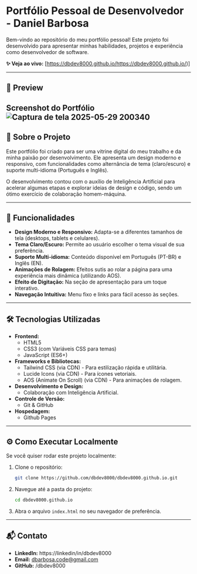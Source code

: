# Portfólio Pessoal de Desenvolvedor - Daniel Barbosa

Bem-vindo ao repositório do meu portfólio pessoal! Este projeto foi desenvolvido para apresentar minhas habilidades, projetos e experiência como desenvolvedor de software.

**✨ Veja ao vivo:** [https://dbdev8000.github.io/https://dbdev8000.github.io/)]

---

## 📸 Preview

Screenshot do Portfólio![Captura de tela 2025-05-29 200340](https://github.com/user-attachments/assets/f3115bb1-fb38-4209-b109-d43a1a3c0d31)
---

## 📖 Sobre o Projeto

Este portfólio foi criado para ser uma vitrine digital do meu trabalho e da minha paixão por desenvolvimento. Ele apresenta um design moderno e responsivo, com funcionalidades como alternância de tema (claro/escuro) e suporte multi-idioma (Português e Inglês).

O desenvolvimento contou com o auxílio de Inteligência Artificial para acelerar algumas etapas e explorar ideias de design e código, sendo um ótimo exercício de colaboração homem-máquina.

---

## 🚀 Funcionalidades

* **Design Moderno e Responsivo:** Adapta-se a diferentes tamanhos de tela (desktops, tablets e celulares).
* **Tema Claro/Escuro:** Permite ao usuário escolher o tema visual de sua preferência.
* **Suporte Multi-idioma:** Conteúdo disponível em Português (PT-BR) e Inglês (EN).
* **Animações de Rolagem:** Efeitos sutis ao rolar a página para uma experiência mais dinâmica (utilizando AOS).
* **Efeito de Digitação:** Na seção de apresentação para um toque interativo.
* **Navegação Intuitiva:** Menu fixo e links para fácil acesso às seções.

---

## 🛠️ Tecnologias Utilizadas

* **Frontend:**
    * HTML5
    * CSS3 (com Variáveis CSS para temas)
    * JavaScript (ES6+)
* **Frameworks e Bibliotecas:**
    * Tailwind CSS (via CDN) - Para estilização rápida e utilitária.
    * Lucide Icons (via CDN) - Para ícones vetoriais.
    * AOS (Animate On Scroll) (via CDN) - Para animações de rolagem.
* **Desenvolvimento e Design:**
    * Colaboração com Inteligência Artificial.
* **Controle de Versão:**
    * Git & GitHub
* **Hospedagem:**
    * Github Pages

---

## ⚙️ Como Executar Localmente

Se você quiser rodar este projeto localmente:

1.  Clone o repositório:
    ```bash
    git clone https://github.com/dbdev8000/dbdev8000.github.io.git 
    ```
2.  Navegue até a pasta do projeto:
    ```bash
    cd dbdev8000.github.io
    ```
3.  Abra o arquivo `index.html` no seu navegador de preferência.

---

## 📬 Contato

* **LinkedIn:** https://linkedin/in/dbdev8000
* **Email:** dbarbosa.code@gmail.com
* **GitHub:** /dbdev8000
